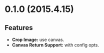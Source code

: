 
# 0.1.0 (2015.4.15)

## Features

- **Crop Image:** use canvas.
- **Canvas Return Support:** with config opts.

